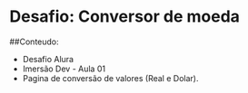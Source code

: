 # Desafio: Conversor de moeda 

##Conteudo:
  - Desafio Alura 
  - Imersão Dev - Aula 01
  - Pagina de conversão de valores (Real e Dolar).
